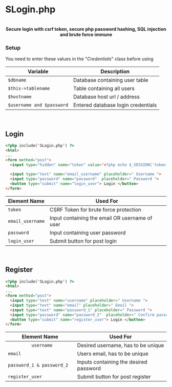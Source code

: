 # SLogin.php
<p align="center"><br>
  <strong>Secure login with csrf token, secure php password hashing, SQL injection and brute force immune</strong>
</p>

### Setup
You need to enter these values in the "*Credentials*" class before using

| Variable | Description |
| --- | --- |
| `$dbname` | Database containing user table |
| `$this->tablename` | Table containing all users |
| `$hostname` | Database host url / address |
| `$username and $password` | Entered database login credentials |

<br>

## Login
```html
<?php include('SLogin.php') ?>
<html>
...
<form method="post">
  <input type="hidden" name="token" value="<?php echo $_SESSION['token'] ?>">
  
  <input type="text" name="email_username" placeholder=" Username ">
  <input type="password" name="password"  placeholder=" Password ">
  <button type="submit" name="login_user"> Login </button>
</form>
```

| Element Name | Used For |
| --- | --- |
| `token` | CSRF Token for brute force protection |
| `email_username` | Input containing the email OR username of user |
| `password` | Input containing user password |
| `login_user` | Submit button for post login |

<br>

## Register
```html
<?php include('SLogin.php') ?>
<html>
...
<form method="post">
  <input type="text" name="username" placeholder=" Username ">
  <input type="text" name="email" placeholder=" Email ">
  <input type="text" name="password_1" placeholder=" Password ">
  <input type="password" name="password_2"  placeholder=" Confirm password ">
  <button type="submit" name="register_user"> Login </button>
</form>
```

| Element Name | Used For |
| --- | --- |
| `          username          ` | Desired username, has to be unique |
| `email` | Users email, has to be unique |
| `password_1 & password_2` | Inputs containing the desired password |
| `register_user` | Submit button for post register |

